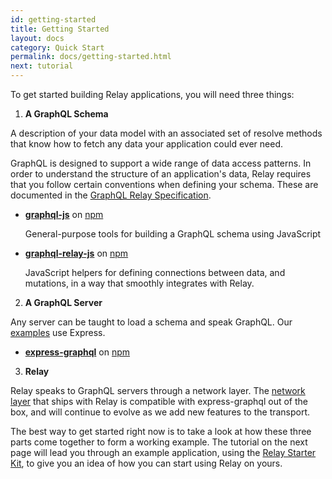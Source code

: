 ```yaml
---
id: getting-started
title: Getting Started
layout: docs
category: Quick Start
permalink: docs/getting-started.html
next: tutorial
---
```


To get started building Relay applications, you will need three things:

1. **A GraphQL Schema**

  A description of your data model with an associated set of resolve methods that know how to fetch any data your application could ever need.

  GraphQL is designed to support a wide range of data access patterns. In order to understand the structure of an application's data, Relay requires that you follow certain conventions when defining your schema. These are documented in the [GraphQL Relay Specification](graphql-relay-specification.html#content).

  - **[graphql-js](https://github.com/graphql/graphql-js)** on [npm](https://www.npmjs.com/package/graphql)

    General-purpose tools for building a GraphQL schema using JavaScript

  - **[graphql-relay-js](https://github.com/graphql/graphql-relay-js)** on [npm](https://www.npmjs.com/package/graphql-relay)

    JavaScript helpers for defining connections between data, and mutations, in a way that smoothly integrates with Relay.

2. **A GraphQL Server**

  Any server can be taught to load a schema and speak GraphQL. Our [examples](https://github.com/facebook/relay/tree/081b4a3f17dcf/examples) use Express.

  - **[express-graphql](https://github.com/graphql/express-graphql)** on [npm](https://www.npmjs.com/package/express-graphql)

3. **Relay**

  Relay speaks to GraphQL servers through a network layer. The [network layer](https://github.com/facebook/relay/tree/master/src/network-layer/default) that ships with Relay is compatible with express-graphql out of the box, and will continue to evolve as we add new features to the transport.

The best way to get started right now is to take a look at how these three parts come together to form a working example. The tutorial on the next page will lead you through an example application, using the [Relay Starter Kit](https://github.com/facebook/relay-starter-kit), to give you an idea of how you can start using Relay on yours.
